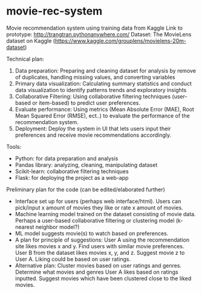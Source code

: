 # movie-rec-system
Movie recommendation system using training data from Kaggle
  Link to prototype: http://trangtran.pythonanywhere.com/
Dataset: The MovieLens dataset on Kaggle
(https://www.kaggle.com/grouplens/movielens-20m-dataset)

Technical plan:
1. Data preparation: Preparing and cleaning dataset for analysis by remove of
duplicates, handling missing values, and converting variables
2. Primary data visualization: Calculating summary statistics and conduct data
visualization to identify patterns trends and exploratory insights
3. Collaborative Filtering: Using collaborative filtering techniques (user-based
or item-based) to predict user preferences.
4. Evaluate performance: Using metrics (Mean Absolute Error (MAE), Root
Mean Squared Error (RMSE), ect..) to evaluate the performance of the
recommendation system.
5. Deployment: Deploy the system in UI that lets users input their preferences
and receive movie recommendations accordingly.

Tools:
- Python: for data preparation and analysis
- Pandas library: analyzing, cleaning, manipulating dataset
- Scikit-learn: collaborative filtering techniques
- Flask: for deploying the project as a web-app

Preliminary plan for the code (can be edited/elaborated further)
- Interface set up for users (perhaps web interface/html). Users can pick/input x amount of movies they like or rate x amount of movies.
- Machine learning model trained on the dataset consisting of movie data. Perhaps a user-based collaborative filtering or clustering model (k-nearest neighbor model?)
- ML model suggests movie(s) to watch based on preferences.
- A plan for principle of suggestions: User A using the recommendation site likes movies x and y. Find users with similar movie preferences. User B from the dataset likes movies x, y, and z. Suggest movie z to User A. Liking could be based on user ratings.
- Alternative plan: Cluster movies based on user ratings and genres. Determine what movies and genres User A likes based on ratings inputted. Suggest movies which have been clustered close to the liked movies.
